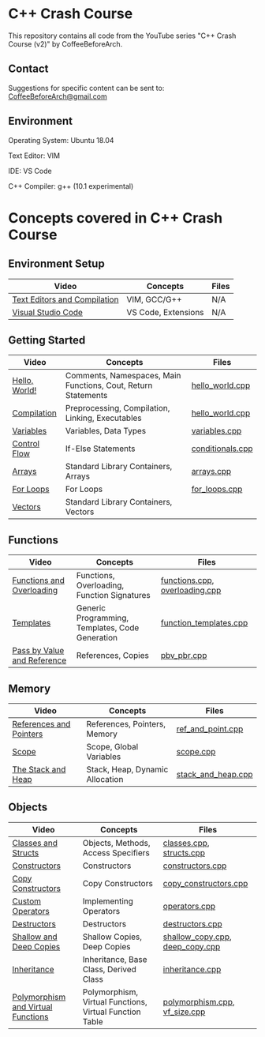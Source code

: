 # C++ Crash Course
This repository contains all code from the YouTube series "C++ Crash Course (v2)" by CoffeeBeforeArch.

## Contact

Suggestions for specific content can be sent to: CoffeeBeforeArch@gmail.com


## Environment 
Operating System: Ubuntu 18.04

Text Editor: VIM

IDE: VS Code

C++ Compiler: g++ (10.1 experimental)

# Concepts covered in C++ Crash Course
## Environment Setup
| Video | Concepts | Files |
| ----- | -------- | ----- |
|[Text Editors and Compilation](https://youtu.be/fBK19n2x-Bg) | VIM, GCC/G++ | N/A |
|[Visual Studio Code](https://youtu.be/T55-wbdSJQQ) | VS Code, Extensions | N/A |

## Getting Started
| Video | Concepts | Files |
| ----- | -------- | ----- |
|[Hello, World!](https://youtu.be/bapgLanrE9E) | Comments, Namespaces, Main Functions, Cout, Return Statements | [hello_world.cpp](https://github.com/CoffeeBeforeArch/cpp_crash_course/blob/master/fundamental_concepts/getting_started/hello_world/hello_world.cpp) |
|[Compilation](https://youtu.be/DpvoptkskSo) | Preprocessing, Compilation, Linking, Executables | [hello_world.cpp](https://github.com/CoffeeBeforeArch/cpp_crash_course/blob/master/fundamental_concepts/getting_started/hello_world/hello_world.cpp) |
|[Variables](https://youtu.be/ZRdtYCdlfhg) | Variables, Data Types | [variables.cpp](https://github.com/CoffeeBeforeArch/cpp_crash_course/blob/master/fundamental_concepts/getting_started/variables/variables.cpp) |
|[Control Flow](https://youtu.be/r7wDJHzIHP4) | If-Else Statements | [conditionals.cpp](https://github.com/CoffeeBeforeArch/cpp_crash_course/blob/master/fundamental_concepts/control_flow/conditionals/conditionals.cpp) |
|[Arrays](https://youtu.be/bpt2BsN-Qts) | Standard Library Containers, Arrays | [arrays.cpp](https://github.com/CoffeeBeforeArch/cpp_crash_course/blob/master/fundamental_concepts/containers/arrays/arrays.cpp) |
|[For Loops](https://youtu.be/t-fEzti4wbQ) | For Loops | [for_loops.cpp](https://github.com/CoffeeBeforeArch/cpp_crash_course/blob/master/fundamental_concepts/control_flow/for_loops/for_loops.cpp) |
|[Vectors](https://youtu.be/AFA7XmR9L-I) | Standard Library Containers, Vectors | |


## Functions
| Video | Concepts | Files |
| ----- | -------- | ----- |
|[Functions and Overloading](https://youtu.be/ZtC5MdA7e1U) | Functions, Overloading, Function Signatures | [functions.cpp](https://github.com/CoffeeBeforeArch/cpp_crash_course/blob/master/fundamental_concepts/functions/functions/functions.cpp), [overloading.cpp](https://github.com/CoffeeBeforeArch/cpp_crash_course/blob/master/fundamental_concepts/functions/overloading/overloading.cpp) |
|[Templates](https://youtu.be/QUXOdPSfecU) | Generic Programming, Templates, Code Generation | [function_templates.cpp](https://github.com/CoffeeBeforeArch/cpp_crash_course/blob/master/fundamental_concepts/functions/templates/function_templates.cpp) |
|[Pass by Value and Reference](https://youtu.be/kX8OtX55ZG4) | References, Copies | [pbv_pbr.cpp](https://github.com/CoffeeBeforeArch/cpp_crash_course/blob/master/fundamental_concepts/functions/pbv_pbr/pbv_pbr.cpp) |

## Memory
| Video | Concepts | Files |
| ----- | -------- | ----- |
|[References and Pointers](https://youtu.be/vksFame8ph8) | References, Pointers, Memory | [ref_and_point.cpp](https://github.com/CoffeeBeforeArch/cpp_crash_course/blob/master/fundamental_concepts/memory/ref_and_point/ref_and_point.cpp) |
|[Scope](https://youtu.be/MUMgZN_NIoA) | Scope, Global Variables | [scope.cpp](https://github.com/CoffeeBeforeArch/cpp_crash_course/blob/master/fundamental_concepts/memory/scope/scope.cpp) |
|[The Stack and Heap](https://youtu.be/abby950GU7A) | Stack, Heap, Dynamic Allocation | [stack_and_heap.cpp](https://github.com/CoffeeBeforeArch/cpp_crash_course/blob/master/fundamental_concepts/memory/stack_and_heap/stack_and_heap.cpp) |


## Objects
| Video | Concepts | Files |
| ----- | -------- | ----- |
|[Classes and Structs](https://youtu.be/A5xZW8TfYHk) | Objects, Methods, Access Specifiers | [classes.cpp](https://github.com/CoffeeBeforeArch/cpp_crash_course/blob/master/fundamental_concepts/objects/classes/classes.cpp), [structs.cpp](https://github.com/CoffeeBeforeArch/cpp_crash_course/blob/master/fundamental_concepts/objects/structs/structs.cpp) |
|[Constructors](https://youtu.be/OQ8gaj03Ti4) | Constructors | [constructors.cpp](https://github.com/CoffeeBeforeArch/cpp_crash_course/blob/master/fundamental_concepts/objects/constructors/constructors.cpp) |
|[Copy Constructors](https://youtu.be/IYDGq_rRTu8) | Copy Constructors | [copy_constructors.cpp](https://github.com/CoffeeBeforeArch/cpp_crash_course/blob/master/fundamental_concepts/objects/copy_constructors/copy_constructors.cpp) |
|[Custom Operators](https://youtu.be/q3Zzt__HD6E) | Implementing Operators | [operators.cpp](https://github.com/CoffeeBeforeArch/cpp_crash_course/blob/master/fundamental_concepts/objects/operators/operators.cpp) |
|[Destructors](https://youtu.be/3XXNY8rRuL4) | Destructors | [destructors.cpp](https://github.com/CoffeeBeforeArch/cpp_crash_course/blob/master/fundamental_concepts/objects/destructors/destructors.cpp) |
|[Shallow and Deep Copies](https://youtu.be/INLf1M0_zYc) | Shallow Copies, Deep Copies | [shallow_copy.cpp](https://github.com/CoffeeBeforeArch/cpp_crash_course/blob/master/fundamental_concepts/objects/copies/shallow_copy.cpp), [deep_copy.cpp](https://github.com/CoffeeBeforeArch/cpp_crash_course/blob/master/fundamental_concepts/objects/copies/deep_copy.cpp) |
|[Inheritance](https://youtu.be/gZW4MLpQDDY) | Inheritance, Base Class, Derived Class | [inheritance.cpp](https://github.com/CoffeeBeforeArch/cpp_crash_course/blob/master/fundamental_concepts/objects/inheritance/inheritance.cpp) |
|[Polymorphism and Virtual Functions](https://youtu.be/cHPuCu3gev8) | Polymorphism, Virtual Functions, Virtual Function Table | [polymorphism.cpp](https://github.com/CoffeeBeforeArch/cpp_crash_course/blob/master/fundamental_concepts/objects/polymorphism/polymorphism.cpp), [vf_size.cpp](https://github.com/CoffeeBeforeArch/cpp_crash_course/blob/master/fundamental_concepts/objects/polymorphism/vf_size.cpp) |


